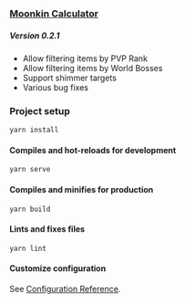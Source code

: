 ### [Moonkin Calculator](https://kmmiles.gitlab.io/moonkin-calc/)
##### Version 0.2.1
  - Allow filtering items by PVP Rank
  - Allow filtering items by World Bosses
  - Support shimmer targets
  - Various bug fixes

### Project setup
```
yarn install
```

#### Compiles and hot-reloads for development
```
yarn serve
```

#### Compiles and minifies for production
```
yarn build
```

#### Lints and fixes files
```
yarn lint
```

#### Customize configuration
See [Configuration Reference](https://cli.vuejs.org/config/).
